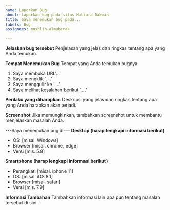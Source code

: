 ```yaml
---
name: Laporkan Bug
about: Laporkan bug pada situs Mutiara Dakwah
title: Saya menemukan bug pada...
labels: Bug
assignees: mushlih-almubarak

---
```


**Jelaskan bug tersebut**
Penjelasan yang jelas dan ringkas tentang apa yang Anda temukan.

**Tempat Menemukan Bug**
Tempat yang Anda temukan bugnya:
1. Saya membuka URL'...'
2. Saya mengklik '....'
3. Saya menggulir ke '....'
4. Saya melihat kesalahan berikut '....'

**Perilaku yang diharapkan**
Deskripsi yang jelas dan ringkas tentang apa yang Anda harapkan akan terjadi.

**Screenshot**
Jika memungkinkan, tambahkan screenshot untuk membantu menjelaskan masalah Anda.

---Saya menemukan bug di---
**Desktop (harap lengkapi informasi berikut)**
  - OS: [misal. Windows]
  - Browser [misal. chrome, edge]
  - Versi [mis. 5.8]

**Smartphone (harap lengkapi informasi berikut)**
  - Perangkat: [misal. iphone 11]
  - OS: [misal. iOS 8.1]
  - Browser [misal. safari]
  - Versi [mis. 7.9]

**Informasi Tambahan**
Tambahkan informasi lain apa pun tentang masalah tersebut di sini.
